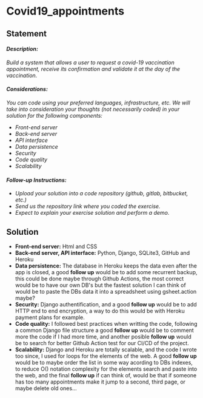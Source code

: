 # Covid19_appointments

## Statement

#### *Description:*
*Build a system that allows a user to request a covid-19 vaccination appointment, receive its confirmation and validate it at the day of the vaccination.*

#### *Considerations:*
*You can code using your preferred languages, infrastructure, etc.*
*We will take into consideration your thoughts (not necessarily coded) in your solution for the following components:*
- *Front-end server*
- *Back-end server*
- *API interface*
- *Data persistence*
- *Security*
- *Code quality*
- *Scalability*

#### *Follow-up Instructions:*
- *Upload your solution into a code repository (github, gitlab, bitbucket, etc.)*
- *Send us the repository link where you coded the exercise.*
- *Expect to explain your exercise solution and perform a demo.*


## Solution
- **Front-end server:**  Html and CSS
- **Back-end server, API interface:** Python, Django, SQLite3, GitHub and Heroku
- **Data persistence:** The database in Heroku keeps the data even after the app is closed, a good **follow up** would be to add some recurrent backup, this could be done maybe through Github Actions, the most correct would be to have our own DB's but the fastest solution I can think of would be to paste the DBs data it into a spreadsheet using gsheet.action maybe?
- **Security:** Django authentification, and a good **follow up** would be to add HTTP end to end encryption, a way to do this would be with Heroku payment plans for example.
- **Code quality:** I followed best practices when writting the code, following a common Django file structure a good **follow up** would be to comment more the code if I had more time, and another posible **follow up** would be to search for better Github Action test for our CI/CD of the project.
- **Scalability:** Django and Heroku are totally scalable, and the code I wrote too since, I used for loops for the elements of the web. A good **follow up** would be to maybe order the list in some way acording to DBs indexes, to reduce O() notation complexity for the elements search and paste into the web, and the final **follow up** if can think of, would be that if someone has too many appointments make it jump to a second, third page, or maybe delete old ones...

